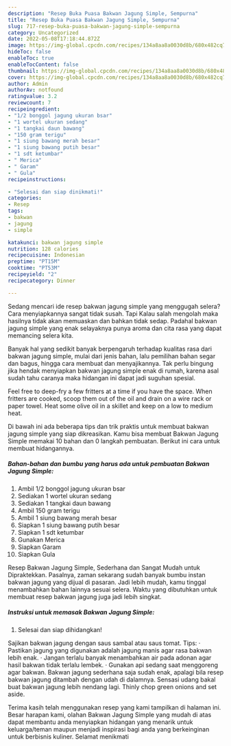 ```yaml
---
description: "Resep Buka Puasa Bakwan Jagung Simple, Sempurna"
title: "Resep Buka Puasa Bakwan Jagung Simple, Sempurna"
slug: 717-resep-buka-puasa-bakwan-jagung-simple-sempurna
category: Uncategorized
date: 2022-05-08T17:18:44.872Z
image: https://img-global.cpcdn.com/recipes/134a8aa8a0030d8b/680x482cq70/bakwan-jagung-simple-foto-resep-utama.jpg
hideToc: false
enableToc: true
enableTocContent: false
thumbnail: https://img-global.cpcdn.com/recipes/134a8aa8a0030d8b/680x482cq70/bakwan-jagung-simple-foto-resep-utama.jpg
cover: https://img-global.cpcdn.com/recipes/134a8aa8a0030d8b/680x482cq70/bakwan-jagung-simple-foto-resep-utama.jpg
author: Admin
authorAv: notfound
ratingvalue: 3.2
reviewcount: 7
recipeingredient:
- "1/2 bonggol jagung ukuran bsar"
- "1 wortel ukuran sedang"
- "1 tangkai daun bawang"
- "150 gram terigu"
- "1 siung bawang merah besar"
- "1 siung bawang putih besar"
- "1 sdt ketumbar"
- " Merica"
- " Garam"
- " Gula"
recipeinstructions:

- "Selesai dan siap dinikmati!"
categories:
- Resep
tags:
- bakwan
- jagung
- simple

katakunci: bakwan jagung simple 
nutrition: 128 calories
recipecuisine: Indonesian
preptime: "PT15M"
cooktime: "PT53M"
recipeyield: "2"
recipecategory: Dinner

---
```



Sedang mencari ide resep bakwan jagung simple yang menggugah selera? Cara menyiapkannya sangat tidak susah. Tapi Kalau salah mengolah maka hasilnya tidak akan memuaskan dan bahkan tidak sedap. Padahal bakwan jagung simple yang enak selayaknya punya aroma dan cita rasa yang dapat memancing selera kita.


Banyak hal yang sedikit banyak berpengaruh terhadap kualitas rasa dari bakwan jagung simple, mulai dari jenis bahan, lalu pemilihan bahan segar dan bagus, hingga cara membuat dan menyajikannya. Tak perlu bingung jika hendak menyiapkan bakwan jagung simple enak di rumah, karena asal sudah tahu caranya maka hidangan ini dapat jadi suguhan spesial.

Feel free to deep-fry a few fritters at a time if you have the space. When fritters are cooked, scoop them out of the oil and drain on a wire rack or paper towel. Heat some olive oil in a skillet and keep on a low to medium heat.


Di bawah ini ada beberapa tips dan trik praktis untuk membuat bakwan jagung simple yang siap dikreasikan. Kamu bisa membuat Bakwan Jagung Simple memakai 10 bahan dan 0 langkah pembuatan. Berikut ini cara untuk membuat hidangannya.

<!--inarticleads1-->

##### Bahan-bahan dan bumbu yang harus ada untuk pembuatan Bakwan Jagung Simple:

1. Ambil 1/2 bonggol jagung ukuran bsar
1. Sediakan 1 wortel ukuran sedang
1. Sediakan 1 tangkai daun bawang
1. Ambil 150 gram terigu
1. Ambil 1 siung bawang merah besar
1. Siapkan 1 siung bawang putih besar
1. Siapkan 1 sdt ketumbar
1. Gunakan  Merica
1. Siapkan  Garam
1. Siapkan  Gula


Resep Bakwan Jagung Simple, Sederhana dan Sangat Mudah untuk Dipraktekkan. Pasalnya, zaman sekarang sudah banyak bumbu instan bakwan jagung yang dijual di pasaran. Jadi lebih mudah, kamu tinggal menambahkan bahan lainnya sesuai selera. Waktu yang dibutuhkan untuk membuat resep bakwan jagung juga jadi lebih singkat. 

<!--inarticleads2-->

##### Instruksi untuk memasak Bakwan Jagung Simple:


1. Selesai dan siap dihidangkan!

Sajikan bakwan jagung dengan saus sambal atau saus tomat. Tips: · Pastikan jagung yang digunakan adalah jagung manis agar rasa bakwan lebih enak. · Jangan terlalu banyak menambahkan air pada adonan agar hasil bakwan tidak terlalu lembek. · Gunakan api sedang saat menggoreng agar bakwan. Bakwan jagung sederhana saja sudah enak, apalagi bila resep bakwan jagung ditambah dengan udah di dalamnya. Sensasi udang bakal buat bakwan jagung lebih nendang lagi. Thinly chop green onions and set aside. 

Terima kasih telah menggunakan resep yang kami tampilkan di halaman ini. Besar harapan kami, olahan Bakwan Jagung Simple yang mudah di atas dapat membantu anda menyiapkan hidangan yang menarik untuk keluarga/teman maupun menjadi inspirasi bagi anda yang berkeinginan untuk berbisnis kuliner. Selamat menikmati
